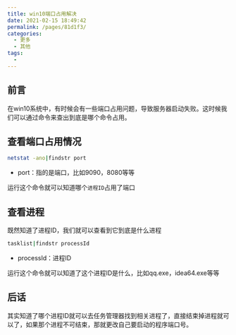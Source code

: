 ```yaml
---
title: win10端口占用解决
date: 2021-02-15 18:49:42
permalink: /pages/81d1f3/
categories:
  - 更多
  - 其他
tags:
  - 
---
```

## 前言

在win10系统中，有时候会有一些端口占用问题，导致服务器启动失败。这时候我们可以通过命令来查出到底是哪个命令占用。



## 查看端口占用情况

~~~bash
netstat -ano|findstr port
~~~

- port：指的是端口，比如9090，8080等等

运行这个命令就可以知道哪个`进程ID`占用了端口



## 查看进程

既然知道了进程ID，我们就可以查看到它到底是什么进程

```bash
tasklist|findstr processId
```

- processId：进程ID

运行这个命令就可以知道了这个进程ID是什么，比如qq.exe，idea64.exe等等



## 后话

其实知道了哪个进程ID就可以去任务管理器找到相关进程了，直接结束掉进程就可以了，如果那个进程不可结束，那就更改自己要启动的程序端口号。